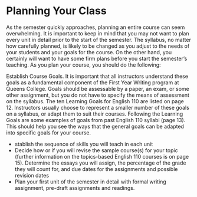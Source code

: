# Planning Your Class

As the semester quickly approaches, planning an entire course can seem overwhelming. It is important to keep in mind that you may not want to plan every unit in detail prior to the start of the semester. The syllabus, no matter how carefully planned, is likely to be changed as you adjust to the needs of your students and your goals for the course.  On the other hand, you certainly will want to have some firm plans before you start the semester’s teaching. As you plan your course, you should do the following:

Establish Course Goals. It is important that all instructors understand these goals as a fundamental component of the First Year Writing program at Queens College. Goals should be assessable by a paper, an exam, or some other assignment, but you do not have to specify the means of assessment on the syllabus. The ten Learning Goals for English 110 are listed on page 12. Instructors usually choose to represent a smaller number of these goals on a syllabus, or adapt them to suit their courses. Following the Learning Goals are some examples of goals from past English 110 syllabi (page 13). This should help you see the ways that the general goals can be adapted into specific goals for your course.

- stablish the sequence of skills you will teach in each unit
- Decide how or if you will revise the sample course(s) for your topic (further information on the topics-based English 110 courses is on page 15). Determine the essays you will assign, the percentage of the grade they will count for, and due dates for the assignments and possible revision dates
- Plan your first unit of the semester in detail with formal writing assignment, pre-draft assignments and readings.
